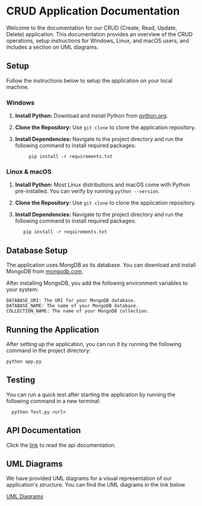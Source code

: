 
# CRUD Application Documentation

Welcome to the documentation for our CRUD (Create, Read, Update, Delete) application. This documentation provides an overview of the CRUD operations, setup instructions for Windows, Linux, and macOS users, and includes a section on UML diagrams.

## Setup

 Follow the instructions below to setup the application on your local machine.

### Windows

1. **Install Python:** Download and install Python from [python.org](https://www.python.org/downloads/).

2. **Clone the Repository:** Use `git clone` to clone the application repository.

3. **Install Dependencies:** Navigate to the project directory and run the following command to install required packages:

            pip install -r requirements.txt

### Linux & macOS

1. **Install Python:** Most Linux distributions and macOS come with Python pre-installed. You can verify by running `python --version`.

2. **Clone the Repository:** Use `git clone` to clone the application repository.

3. **Install Dependencies:** Navigate to the project directory and run the following command to install required packages:

          pip install -r requirements.txt

## Database Setup

The application uses MongDB as its database. You can download and install MongoDB from [mongodb.com](https://www.mongodb.com/try/download/community).

After installing MongoDB, you add the following environment variables to your system:

    DATABASE_URI: The URI for your MongoDB database.
    DATABASE_NAME: The name of your MongoDB database.
    COLLECTION_NAME: The name of your MongoDB collection.

## Running the Application

After setting up the application, you can run it by running the following command in the project directory:

    python app.py

## Testing

You can run a quick test after  starting the application by running the following command in a new terminal:
  
      python Test.py <url>

## API Documentation

Click the [link](https://github.com/blacdev/HNG_Stage_Two/blob/staging/DOCUMENTATION.md) to read the api documentation.

## UML Diagrams

We have provided UML diagrams for a visual representation of our application's structure. You can find the UML diagrams in the link below.

[UML Diagrams](https://drive.google.com/file/d/1OBUdOP8uOIFK4KRb7FYqgTAUAhnLNm6-/view?usp=sharing)
